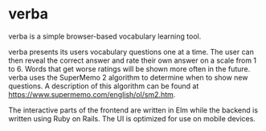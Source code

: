 # verba

verba is a simple browser-based vocabulary learning tool.

verba presents its users vocabulary questions one at a time. The user can then
reveal the correct answer and rate their own answer on a scale from 1 to 6.
Words that get worse ratings will be shown more often in the future. verba uses
the SuperMemo 2 algorithm to determine when to show new questions. A
description of this algorithm can be found at
https://www.supermemo.com/english/ol/sm2.htm.

The interactive parts of the frontend are written in Elm while the backend is
written using Ruby on Rails. The UI is optimized for use on mobile devices.
